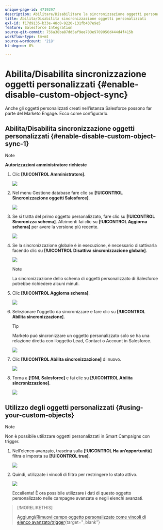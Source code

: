 ```yaml
---
unique-page-id: 4719297
description: Abilitare/Disabilitare la sincronizzazione oggetti personalizzati - Documentazione di Marketo - Documentazione del prodotto
title: Abilita/Disabilita sincronizzazione oggetti personalizzati
exl-id: f17d9135-b33e-48c0-9220-131fb437e9e5
feature: Salesforce Integration
source-git-commit: 756a38ba87dd5af9ee783e9709056d444d4f415b
workflow-type: tm+mt
source-wordcount: '218'
ht-degree: 0%

---
```


# Abilita/Disabilita sincronizzazione oggetti personalizzati {#enable-disable-custom-object-sync}

Anche gli oggetti personalizzati creati nell’istanza Salesforce possono far parte del Marketo Engage. Ecco come configurarlo.

## Abilita/Disabilita sincronizzazione oggetti personalizzati {#enable-disable-custom-object-sync-1}

>[!NOTE]
>
>**Autorizzazioni amministratore richieste**

1. Clic **[!UICONTROL Amministratore]**.

   ![](assets/one.png)

1. Nel menu Gestione database fare clic su **[!UICONTROL Sincronizzazione oggetti Salesforce]**.

   ![](assets/two-2.png)

1. Se si tratta del primo oggetto personalizzato, fare clic su **[!UICONTROL Sincronizza schema]**. Altrimenti fai clic su **[!UICONTROL Aggiorna schema]** per avere la versione più recente.

   ![](assets/image2014-12-10-10-3a14-3a44.png)

1. Se la sincronizzazione globale è in esecuzione, è necessario disattivarla facendo clic su **[!UICONTROL Disattiva sincronizzazione globale]**.

   ![](assets/image2014-12-10-10-3a14-3a54.png)

   >[!NOTE]
   >
   >La sincronizzazione dello schema di oggetti personalizzato di Salesforce potrebbe richiedere alcuni minuti.

1. Clic **[!UICONTROL Aggiorna schema]**.

   ![](assets/image2014-12-10-10-3a15-3a7.png)

1. Selezionare l&#39;oggetto da sincronizzare e fare clic su **[!UICONTROL Abilita sincronizzazione]**.

   >[!TIP]
   >
   >Marketo può sincronizzare un oggetto personalizzato solo se ha una relazione diretta con l’oggetto Lead, Contact o Account in Salesforce.

   ![](assets/image2014-12-10-10-3a15-3a30.png)

1. Clic **[!UICONTROL Abilita sincronizzazione]** di nuovo.

   ![](assets/image2014-12-10-10-3a15-3a40.png)

1. Torna a **[!DNL Salesforce]** e fai clic su **[!UICONTROL Abilita sincronizzazione]**.

   ![](assets/image2014-12-10-10-3a15-3a49.png)

## Utilizzo degli oggetti personalizzati {#using-your-custom-objects}

>[!NOTE]
>
>Non è possibile utilizzare oggetti personalizzati in Smart Campaigns con trigger.

1. Nell’elenco avanzato, trascina sulla **[!UICONTROL Ha un’opportunità]** filtra e imposta su **[!UICONTROL true]**.

   ![](assets/image2015-8-26-9-3a39-3a28.png)

1. Quindi, utilizzate i vincoli di filtro per restringere lo stato attivo.

   ![](assets/image2015-8-24-14-3a18-3a53.png)

   Eccellente! È ora possibile utilizzare i dati di questo oggetto personalizzato nelle campagne avanzate e negli elenchi avanzati.

>[!MORELIKETHIS]
>
>[Aggiungi/Rimuovi campo oggetto personalizzato come vincoli di elenco avanzato/trigger](/help/marketo/product-docs/crm-sync/salesforce-sync/setup/optional-steps/add-remove-custom-object-field-as-smart-list-trigger-constraints.md){target="_blank"}
